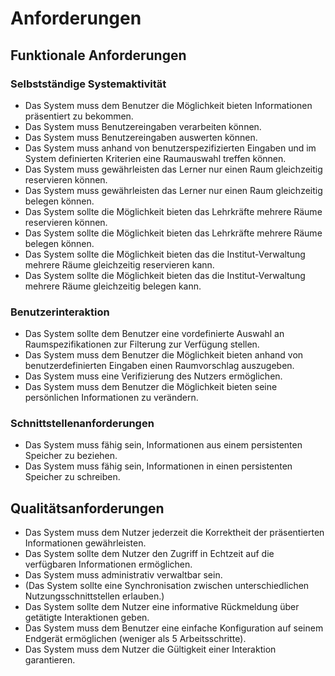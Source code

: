 # Anforderungen <br/>


## Funktionale Anforderungen <br/>


### Selbstständige Systemaktivität <br/>
* Das System muss dem Benutzer die Möglichkeit bieten Informationen präsentiert zu bekommen.
* Das System muss Benutzereingaben verarbeiten können.
* Das System muss Benutzereingaben auswerten können.
* Das System muss anhand von benutzerspezifizierten Eingaben und im System definierten Kriterien eine Raumauswahl treffen können.
* Das System muss gewährleisten das Lerner nur einen Raum gleichzeitig reservieren können.
* Das System muss gewährleisten das Lerner nur einen Raum gleichzeitig belegen können.
* Das System sollte die Möglichkeit bieten das Lehrkräfte mehrere Räume reservieren können.
* Das System sollte die Möglichkeit bieten das Lehrkräfte mehrere Räume belegen können.
* Das System sollte die Möglichkeit bieten das die Institut-Verwaltung mehrere Räume gleichzeitig reservieren kann.
* Das System sollte die Möglichkeit bieten das die Institut-Verwaltung mehrere Räume gleichzeitig belegen kann.

### Benutzerinteraktion <br/>
* Das System sollte dem Benutzer eine vordefinierte Auswahl an Raumspezifikationen zur Filterung zur Verfügung stellen.
* Das System muss dem Benutzer die Möglichkeit bieten anhand von benutzerdefinierten Eingaben einen Raumvorschlag auszugeben.
* Das System muss eine Verifizierung des Nutzers ermöglichen.
* Das System muss dem Benutzer die Möglichkeit bieten seine persönlichen Informationen zu verändern.

### Schnittstellenanforderungen <br/>
* Das System muss fähig sein, Informationen aus einem persistenten Speicher zu beziehen.
* Das System muss fähig sein, Informationen in einen persistenten Speicher zu schreiben.

## Qualitätsanforderungen <br/>
* Das System muss dem Nutzer jederzeit die Korrektheit der präsentierten Informationen gewährleisten.
* Das System sollte dem Nutzer den Zugriff in Echtzeit auf die verfügbaren Informationen ermöglichen.
* Das System muss administrativ verwaltbar sein.
* (Das System sollte eine Synchronisation zwischen unterschiedlichen Nutzungsschnittstellen erlauben.)
* Das System sollte dem Nutzer eine informative Rückmeldung über getätigte Interaktionen geben.
* Das System muss dem Benutzer eine einfache Konfiguration auf seinem Endgerät ermöglichen (weniger als 5 Arbeitsschritte).
* Das System muss dem Nutzer die Gültigkeit einer Interaktion garantieren.

